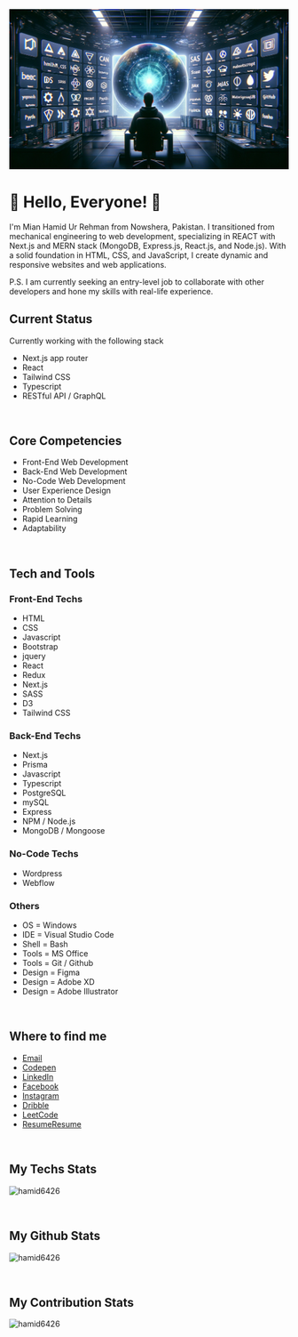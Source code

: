 <img src="https://github.com/Hamid6426/Hamid6426/blob/main/assets/hamid6426-github.png?raw=true" style="width: 80%, margin-x: auto">

# 👋 Hello, Everyone! 👋

<p> I'm Mian Hamid Ur Rehman from Nowshera, Pakistan. I transitioned from mechanical engineering to web development, specializing in REACT with Next.js and MERN stack (MongoDB, Express.js, React.js, and Node.js). With a solid foundation in HTML, CSS, and JavaScript, I create dynamic and responsive websites and web applications. </p>
  
<p><span>P.S.</span> I am currently seeking an entry-level job to collaborate with other developers and hone my skills with real-life experience. </p>

## Current Status

<p> Currently working with the following stack </p>

- Next.js app router
- React
- Tailwind CSS
- Typescript
- RESTful API / GraphQL

<br/>

## Core Competencies

- Front-End Web Development
- Back-End Web Development
- No-Code Web Development
- User Experience Design
- Attention to Details
- Problem Solving
- Rapid Learning
- Adaptability

<br/>

## Tech and Tools

### Front-End Techs

- HTML
- CSS
- Javascript
- Bootstrap
- jquery
- React
- Redux
- Next.js
- SASS
- D3
- Tailwind CSS

### Back-End Techs

- Next.js
- Prisma
- Javascript
- Typescript
- PostgreSQL
- mySQL
- Express
- NPM / Node.js
- MongoDB / Mongoose

### No-Code Techs

- Wordpress
- Webflow

### Others

- OS = Windows
- IDE = Visual Studio Code
- Shell = Bash
- Tools = MS Office
- Tools = Git / Github
- Design = Figma
- Design = Adobe XD
- Design = Adobe Illustrator

<br/>

## Where to find me


- [Email](mailto:MianHamid6426@gmail.com)
- [Codepen](https://codepen.io/Hamid6426)
- [LinkedIn](https://www.linkedin.com/in/Hamid6426)
- [Facebook](https://www.facebook.com/MianHamid6426)
- [Instagram](https://www.instagram.com/Mianhamid6426)
- [Dribble](https://www.dribble.com/Hamid6426)
- [LeetCode](https://www.leetcode.com/hamid6426)
- [Resume](https://drive.google.com/file/d/1_3BsptfxkrSbi5HLw1JGLTjFCbgBl1cY/view?usp=sharing#gh-dark-mode-only)[Resume](https://drive.google.com/file/d/1Fk2xuox93OPMSk0vFAF4kjn7KWP4qrt4/view?usp=sharing#gh-light-mode-only)
  
<br/>

<h2> My Techs Stats </h2>

<p><img display="block" src="https://github-readme-stats.vercel.app/api/top-langs?username=hamid6426&show_icons=true&locale=en" alt="hamid6426"/></p>

<br/>

<h2> My Github Stats </h2>

<p><img src="https://github-readme-stats.vercel.app/api?username=hamid6426&show_icons=true&locale=en" alt="hamid6426"/></p>

<br/>

<h2> My Contribution Stats </h2>

<p><img src="https://github-readme-streak-stats.herokuapp.com/?user=hamid6426" alt="hamid6426"/></p>
